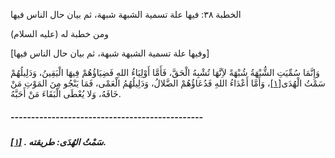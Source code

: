   الخطبة  ٣٨: فيها علة تسمية الشبهة شبهة، ثم بيان حال الناس فيها	

ومن خطبة له (عليه السلام)

[وفيها علة تسمية الشبهة شبهة، ثم بيان حال الناس فيها]

وَإِنَّمَا سُمِّيَتِ الشُّبْهَةُ شُبْهَةً لاَِنَّهَا  تُشْبِهُ الْحَقَّ، فَأَمَّا أَوْلِيَاءُ اللهِ فَضِيَاؤُهُمْ فِيهَا  الْيَقِينُ، وَدَلِيلُهُمْ سَمْتُ الْهُدَى[[١\]](https://arabic.balaghah.net/node/456#_ftn1)، وَأَمَّا أَعْدَاءُ اللهِ فَدُعَاؤُهُمْ الضَّلالُ، وَدَلِيلُهُمُ  الْعَمْى، فَمَا يَنْجُو مِنَ المَوْتِ مَنْ خَافَهُ، وَلا يُعْطَى  الْبَقَاءَ مَنْ أَحَبَّهُ.

##### -----------------------------------------------

##### [[١\]](https://arabic.balaghah.net/node/456#_ftnref1) . سَمْتُ الهُدَى: طريقته. 
